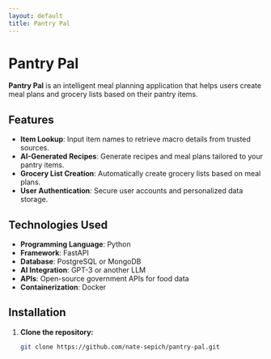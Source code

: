 ```yaml
---
layout: default
title: Pantry Pal
---
```


# Pantry Pal

**Pantry Pal** is an intelligent meal planning application that helps users create meal plans and grocery lists based on their pantry items.

## Features

- **Item Lookup**: Input item names to retrieve macro details from trusted sources.
- **AI-Generated Recipes**: Generate recipes and meal plans tailored to your pantry items.
- **Grocery List Creation**: Automatically create grocery lists based on meal plans.
- **User Authentication**: Secure user accounts and personalized data storage.

## Technologies Used

- **Programming Language**: Python
- **Framework**: FastAPI
- **Database**: PostgreSQL or MongoDB
- **AI Integration**: GPT-3 or another LLM
- **APIs**: Open-source government APIs for food data
- **Containerization**: Docker

## Installation

1. **Clone the repository:**

   ```bash
   git clone https://github.com/nate-sepich/pantry-pal.git
